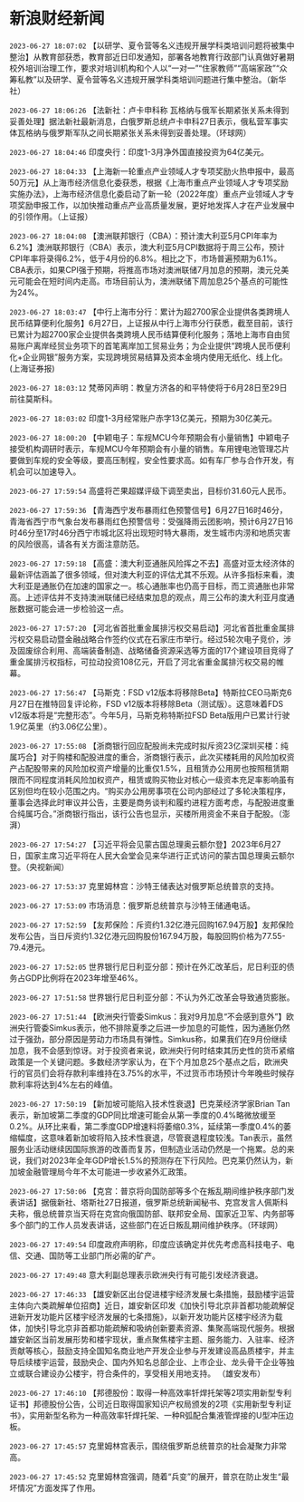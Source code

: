 # 新浪财经新闻
`2023-06-27 18:07:02` 【以研学、夏令营等名义违规开展学科类培训问题将被集中整治】从教育部获悉，教育部近日印发通知，部署各地教育行政部门认真做好暑期校外培训治理工作，要求对培训机构和个人以“一对一”“住家教师”“高端家政”“众筹私教”以及研学、夏令营等名义违规开展学科类培训问题进行集中整治。（新华社）

`2023-06-27 18:06:26`   【法新社：卢卡申科称 瓦格纳与俄军长期紧张关系未得到妥善处理】据法新社最新消息，白俄罗斯总统卢卡申科27日表示，俄私营军事实体瓦格纳与俄罗斯军队之间长期紧张关系未得到妥善处理。（环球网）

`2023-06-27 18:04:46` 印度央行：印度1-3月净外国直接投资为64亿美元。

`2023-06-27 18:04:33` 【上海新一轮重点产业领域人才专项奖励火热申报中，最高50万元】从上海市经济信息化委获悉，根据《上海市重点产业领域人才专项奖励实施办法》，上海市经济信息化委启动了新一轮（2022年度）重点产业领域人才专项奖励申报工作，以加快推动重点产业高质量发展，更好地发挥人才在产业发展中的引领作用。（上证报）

`2023-06-27 18:04:08` 【澳洲联邦银行（CBA）：预计澳大利亚5月CPI年率为6.2%】澳洲联邦银行（CBA）表示，澳大利亚5月CPI数据将于周三公布，预计CPI年率将录得6.2%，低于4月份的6.8%。相比之下，市场普遍预期为6.1%。CBA表示，如果CPI强于预期，将推高市场对澳洲联储7月加息的预期，澳元兑美元可能会在短时间内走高。市场目前认为，澳洲联储下周加息25个基点的可能性为24%。

`2023-06-27 18:03:47` 【中行上海市分行：累计为超2700家企业提供各类跨境人民币结算便利化服务】6月27日，上证报从中行上海市分行获悉，截至目前，该行已累计为超2700家企业提供各类跨境人民币结算便利化服务；落地上海市自由贸易账户离岸经贸业务项下的首笔离岸加工贸易业务；为企业提供“跨境人民币便利化+企业网银”服务方案，实现跨境贸易结算及资本金境内使用无纸化、线上化。(上海证券报)

`2023-06-27 18:03:12` 梵蒂冈声明：教皇方济各的和平特使将于6月28日至29日前往莫斯科。

`2023-06-27 18:03:02` 印度1-3月经常账户赤字13亿美元，预期为30亿美元。

`2023-06-27 18:00:20`   【中颖电子：车规MCU今年预期会有小量销售】中颖电子接受机构调研时表示，车规MCU今年预期会有小量的销售。车用锂电池管理芯片要做到车规的安全等级，要高压制程，安全性要求高。如有车厂参与合作开发，有机会可以加速导入。

`2023-06-27 17:59:54` 高盛将芒果超媒评级下调至卖出，目标价31.60元人民币。

`2023-06-27 17:59:36` 【青海西宁发布暴雨红色预警信号】6月27日16时46分，青海省西宁市气象台发布暴雨红色预警信号：受强降雨云团影响，预计6月27日16时46分至17时46分西宁市城北区将出现短时特大暴雨，发生城市内涝和地质灾害的风险很高，请各有关方面注意防范。

`2023-06-27 17:59:18` 【高盛：澳大利亚通胀风险挥之不去】高盛对亚太经济体的最新评估涵盖了很多领域，但对澳大利亚的评估尤其不乐观。从许多指标来看，澳大利亚是通胀仍在加速的国家之一。核心通胀率也仍高于目标，而工资通胀也非常高。上述评估并不支持澳洲联储已经结束加息的观点，周三公布的澳大利亚月度通胀数据可能会进一步检验这一点。

`2023-06-27 17:57:20`   【河北省首批重金属排污权交易启动】河北省首批重金属排污权交易启动暨金融战略合作签约仪式在石家庄市举行。经过5轮次电子竞价，涉及固废综合利用、高端装备制造、战略储备资源采选等方面的17个建设项目竞得了重金属排污权指标，可拉动投资108亿元，开启了河北省重金属排污权交易的帷幕。

`2023-06-27 17:56:47` 【马斯克：FSD v12版本将移除Beta】特斯拉CEO马斯克6月27日在推特回复评论称，FSD v12版本将移除Beta（测试版）。这意味着FDS v12版本将是“完整形态”。今年5月，马斯克称特斯拉FSD Beta版用户已累计行驶1.9亿英里（约3.06亿公里）。

`2023-06-27 17:55:08` 【浙商银行回应配股尚未完成时拟斥资23亿深圳买楼：纯属巧合】对于购楼和配股进度的重合，浙商银行表示，此次买楼耗用的风险加权资产占配股带来的风险加权资产增量的比重仅1.5%，且租赁办公用房也按照租赁期限而不同程度消耗风险加权资产，租赁或购买物业对核心一级资本充足率影响虽有区别但均在较小范围之内。“购买办公用房事项在公司内部经过了多轮决策程序，董事会选择此时审议并公告，主要是商务谈判和履约进程方面考虑，与配股进度重合纯属巧合。”浙商银行指出，该行公告也显示，买楼所用资金不来自于配股。（澎湃）

`2023-06-27 17:54:27` 【习近平将会见蒙古国总理奥云额尔登】2023年6月27日，国家主席习近平将在人民大会堂会见来华进行正式访问的蒙古国总理奥云额尔登。（央视新闻）

`2023-06-27 17:53:37` 克里姆林宫：沙特王储表达对俄罗斯总统普京的支持。

`2023-06-27 17:53:09` 市场消息：俄罗斯总统普京与沙特王储通电话。

`2023-06-27 17:52:59`   【友邦保险：斥资约1.32亿港元回购167.94万股】友邦保险发布公告，当日斥资约1.32亿港元回购股份167.94万股，每股回购价格为77.55-79.4港元。

`2023-06-27 17:52:05` 世界银行尼日利亚分部：预计在外汇改革后，尼日利亚的债务占GDP比例将在2023年增至46%。

`2023-06-27 17:51:58` 世界银行尼日利亚分部：不认为外汇改革会导致通货膨胀。

`2023-06-27 17:51:44` 【欧洲央行管委Simkus：我对9月加息“不会感到意外”】欧洲央行管委Simkus表示，他不排除夏季之后进一步加息的可能性，因为通胀仍然过于强劲，部分原因是劳动力市场具有弹性。Simkus称，如果我们在9月份继续加息，我不会感到惊讶。对于投资者来说，欧洲央行何时结束其历史性的货币紧缩政策是一个关键问题。多数经济学家认为，在下个月加息25个基点之后，欧洲央行的官员们会将存款利率维持在3.75%的水平，不过货币市场预计今年晚些时候存款利率将达到4%左右的峰值。

`2023-06-27 17:50:19` 【新加坡可能陷入技术性衰退】巴克莱经济学家Brian Tan表示，新加坡第二季度的GDP同比增速可能会从第一季度的0.4%略微放缓至0.2%。从环比来看，第二季度GDP增速料将萎缩0.3%，延续第一季度0.4%的萎缩幅度，这意味着新加坡将陷入技术性衰退，尽管衰退程度较浅。Tan表示，虽然服务业活动继续因国际旅游的改善而复苏，但制造业活动仍然是一个拖累。总的来说，我们对2023年全年GDP增长1.5%的预测存在下行风险。巴克莱仍然认为，新加坡金融管理局今年不太可能进一步收紧外汇政策。

`2023-06-27 17:50:06` 【克宫：普京将向国防部等多个在叛乱期间维护秩序部门发表讲话】据俄新社、塔斯社27日报道，俄罗斯总统新闻秘书、克宫发言人佩斯科夫称，俄总统普京当天将在克宫向俄国防部、联邦安全局、国家近卫军、内务部等多个部门的工作人员发表讲话，这些部门在近日叛乱期间维护秩序。（环球网）

`2023-06-27 17:49:54` 印度政府声明称，印度应该确定并优先考虑高科技电子、电信、交通、国防等工业部门所必需的矿产。

`2023-06-27 17:49:48` 意大利副总理表示欧洲央行有可能引发经济衰退。

`2023-06-27 17:46:33` 【雄安新区出台促进楼宇经济发展七条措施，鼓励楼宇运营主体向六类疏解单位招商】近日，雄安新区印发《加快引导北京非首都功能疏解促进新开发功能片区楼宇经济发展的七条措施》，以新开发功能片区楼宇经济为载体，加快引导北京非首都功能疏解和吸纳创新要素资源、集聚高端现代服务。根据雄安新区当前发展形势和楼宇现状，重点聚焦楼宇主题、服务能力、入驻率、经济贡献等核心，鼓励支持全国知名商业地产开发企业参与开发建设高品质楼宇，并主导后续楼宇运营，鼓励央企、国内外知名总部企业、上市企业、龙头骨干企业等独立或联合建设办公楼宇，符合条件的，享受相关用地支持。 （雄安发布）

`2023-06-27 17:46:10` 【邦德股份：取得一种高效率钎焊托架等2项实用新型专利证书】邦德股份公告，公司近日取得国家知识产权局颁发的2项《实用新型专利证书》，实用新型名称为一种高效率钎焊托架、一种R弧配合集液管焊接的U型冲压边板。

`2023-06-27 17:45:57` 克里姆林宫表示，围绕俄罗斯总统普京的社会凝聚力非常高。

`2023-06-27 17:45:52` 克里姆林宫强调，随着“兵变”的展开，普京在防止发生“最坏情况”方面发挥了作用。

